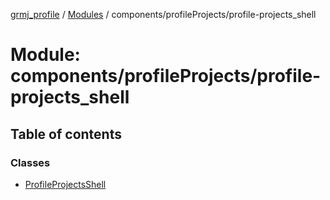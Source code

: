 [grmj_profile](../README.md) / [Modules](../modules.md) / components/profileProjects/profile-projects\_shell

# Module: components/profileProjects/profile-projects\_shell

## Table of contents

### Classes

- [ProfileProjectsShell](../classes/components_profileProjects_profile_projects_shell.ProfileProjectsShell.md)
